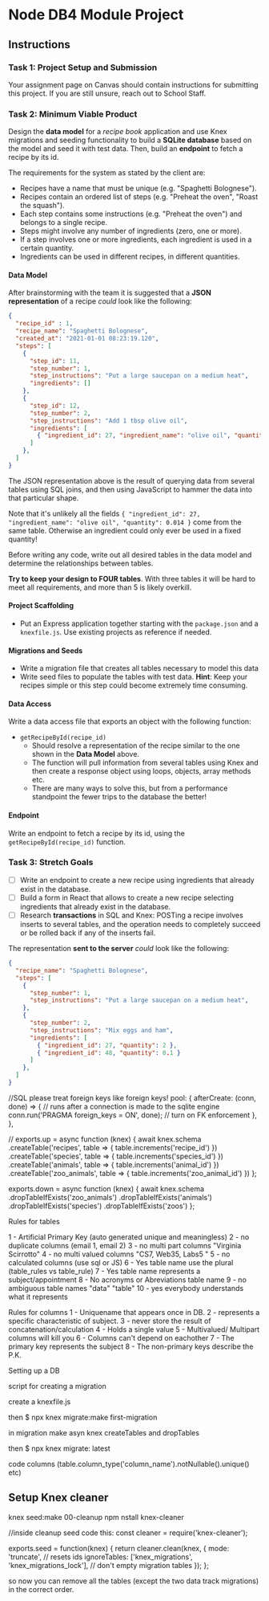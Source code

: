# Node DB4 Module Project

## Instructions

### Task 1: Project Setup and Submission

Your assignment page on Canvas should contain instructions for submitting this project. If you are still unsure, reach out to School Staff.

### Task 2: Minimum Viable Product

Design the **data model** for a _recipe book_ application and use Knex migrations and seeding functionality to build a **SQLite database** based on the model and seed it with test data. Then, build an **endpoint** to fetch a recipe by its id.

The requirements for the system as stated by the client are:

- Recipes have a name that must be unique (e.g. "Spaghetti Bolognese").
- Recipes contain an ordered list of steps (e.g. "Preheat the oven", "Roast the squash").
- Each step contains some instructions (e.g. "Preheat the oven") and belongs to a single recipe.
- Steps might involve any number of ingredients (zero, one or more).
- If a step involves one or more ingredients, each ingredient is used in a certain quantity.
- Ingredients can be used in different recipes, in different quantities.

#### Data Model

After brainstorming with the team it is suggested that a **JSON representation** of a recipe _could_ look like the following:

```json
{
  "recipe_id" : 1,
  "recipe_name": "Spaghetti Bolognese",
  "created_at": "2021-01-01 08:23:19.120",
  "steps": [
    {
      "step_id": 11,
      "step_number": 1,
      "step_instructions": "Put a large saucepan on a medium heat",
      "ingredients": []
    },
    {
      "step_id": 12,
      "step_number": 2,
      "step_instructions": "Add 1 tbsp olive oil",
      "ingredients": [
        { "ingredient_id": 27, "ingredient_name": "olive oil", "quantity": 0.014 }
      ]
    },
  ]
}
```

The JSON representation above is the result of querying data from several tables using SQL joins, and then using JavaScript to hammer the data into that particular shape.

Note that it's unlikely all the fields `{ "ingredient_id": 27, "ingredient_name": "olive oil", "quantity": 0.014 }` come from the same table. Otherwise an ingredient could only ever be used in a fixed quantity!

Before writing any code, write out all desired tables in the data model and determine the relationships between tables.

**Try to keep your design to FOUR tables**. With three tables it will be hard to meet all requirements, and more than 5 is likely overkill.

#### Project Scaffolding

- Put an Express application together starting with the `package.json` and a `knexfile.js`. Use existing projects as reference if needed.

#### Migrations and Seeds

- Write a migration file that creates all tables necessary to model this data
- Write seed files to populate the tables with test data. **Hint**: Keep your recipes simple or this step could become extremely time consuming.

#### Data Access

Write a data access file that exports an object with the following function:

- `getRecipeById(recipe_id)`
  - Should resolve a representation of the recipe similar to the one shown in the **Data Model** above.
  - The function will pull information from several tables using Knex and then create a response object using loops, objects, array methods etc.
  - There are many ways to solve this, but from a performance standpoint the fewer trips to the database the better!

#### Endpoint

Write an endpoint to fetch a recipe by its id, using the `getRecipeById(recipe_id)` function.

### Task 3: Stretch Goals

- [ ] Write an endpoint to create a new recipe using ingredients that already exist in the database.
- [ ] Build a form in React that allows to create a new recipe selecting ingredients that already exist in the database.
- [ ] Research **transactions** in SQL and Knex: POSTing a recipe involves inserts to several tables, and the operation needs to completely succeed or be rolled back if any of the inserts fail.

The representation **sent to the server** _could_ look like the following:

```json
{
  "recipe_name": "Spaghetti Bolognese",
  "steps": [
    {
      "step_number": 1,
      "step_instructions": "Put a large saucepan on a medium heat",
    },
    {
      "step_number": 2,
      "step_instructions": "Mix eggs and ham",
      "ingredients": [
        { "ingredient_id": 27, "quantity": 2 },
        { "ingredient_id": 48, "quantity": 0.1 }
      ]
    },
  ]
}
```

//SQL please treat foreign keys like foreign keys!
    pool: {
      afterCreate: (conn, done) => {
        // runs after a connection is made to the sqlite engine
        conn.run('PRAGMA foreign_keys = ON', done); // turn on FK enforcement
      },
    },


//
exports.up = async function (knex) {
  await knex.schema
    .createTable('recipes', table => {
      table.increments('recipe_id')
    })
    .createTable('species', table => {
      table.increments('species_id')
    })
    .createTable('animals', table => {
      table.increments('animal_id')
    })
    .createTable('zoo_animals', table => {
      table.increments('zoo_animal_id')
    })
};

exports.down = async function (knex) {
  await knex.schema
    .dropTableIfExists('zoo_animals')
    .dropTableIfExists('animals')
    .dropTableIfExists('species')
    .dropTableIfExists('zoos')
};

Rules for tables

1 - Artificial Primary Key (auto generated unique and meaningless) 
2 - no duplicate columns (email 1, email 2)
3 - no multi part columns "Virginia Scirrotto"
4 - no multi valued columns "CS7, Web35, Labs5 "
5 - no calculated columns (use sql or JS)
6 - Yes table name use the plural (table_rules vs table_rule)
7 - Yes table name represents a subject/appointment
8 - No acronyms or Abreviations table name
9 - no ambiguous table names "data" "table"
10 - yes everybody understands what it represents

Rules for columns
1 -  Uniquename that appears once in DB.
2 - represents a specific characteristic of subject.
3 - never store the result of concatenation/calculation
4 - Holds a single value
5 - Multivalued/ Multipart columns will kill you
6 - Columns can't depend on eachother
7 - The primary key represents the subject
8 - The non-primary keys describe the  P.K.



Setting up a DB

script for creating a migration

create a knexfile.js

then $ npx knex migrate:make first-migration

in migration make asyn knex createTables and dropTables

then $ npx knex migrate: latest

code columns (table.column_type('column_name').notNullable().unique() etc)


## Setup Knex cleaner
knex seed:make 00-cleanup
npm nstall knex-cleaner


//inside cleanup seed code this:
const cleaner = require('knex-cleaner');

exports.seed = function(knex) {
  return cleaner.clean(knex, {
    mode: 'truncate', // resets ids
    ignoreTables: ['knex_migrations', 'knex_migrations_lock'], // don't empty migration tables
  });
};

so now you can remove all the tables (except the two data track migrations) in the correct order.